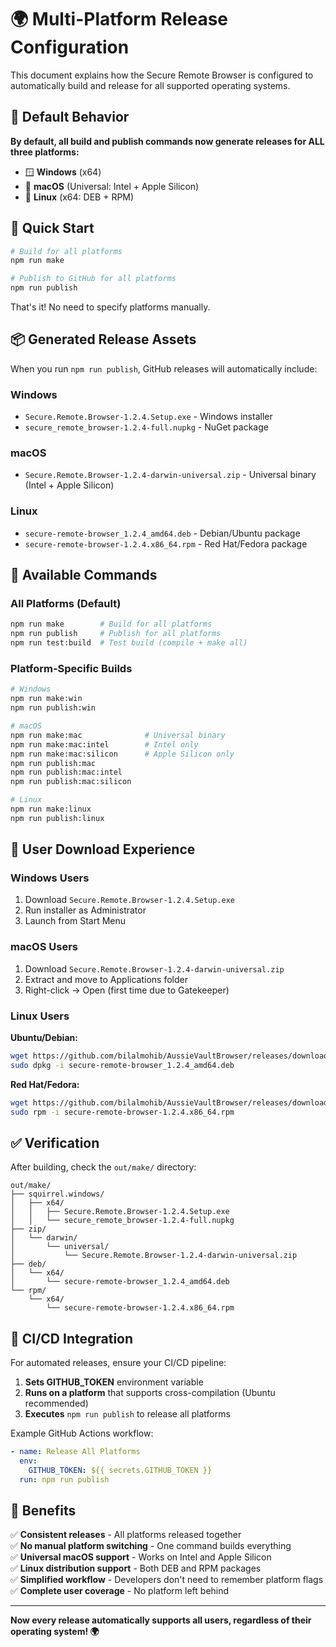 # 🌍 Multi-Platform Release Configuration

This document explains how the Secure Remote Browser is configured to automatically build and release for all supported operating systems.

## 🎯 Default Behavior

**By default, all build and publish commands now generate releases for ALL three platforms:**
- 🪟 **Windows** (x64)
- 🍎 **macOS** (Universal: Intel + Apple Silicon)
- 🐧 **Linux** (x64: DEB + RPM)

## 🚀 Quick Start

```bash
# Build for all platforms
npm run make

# Publish to GitHub for all platforms
npm run publish
```

That's it! No need to specify platforms manually.

## 📦 Generated Release Assets

When you run `npm run publish`, GitHub releases will automatically include:

### Windows
- `Secure.Remote.Browser-1.2.4.Setup.exe` - Windows installer
- `secure_remote_browser-1.2.4-full.nupkg` - NuGet package

### macOS
- `Secure.Remote.Browser-1.2.4-darwin-universal.zip` - Universal binary (Intel + Apple Silicon)

### Linux
- `secure-remote-browser_1.2.4_amd64.deb` - Debian/Ubuntu package
- `secure-remote-browser-1.2.4.x86_64.rpm` - Red Hat/Fedora package

## 🔧 Available Commands

### All Platforms (Default)
```bash
npm run make        # Build for all platforms
npm run publish     # Publish for all platforms
npm run test:build  # Test build (compile + make all)
```

### Platform-Specific Builds
```bash
# Windows
npm run make:win
npm run publish:win

# macOS
npm run make:mac              # Universal binary
npm run make:mac:intel        # Intel only
npm run make:mac:silicon      # Apple Silicon only
npm run publish:mac
npm run publish:mac:intel
npm run publish:mac:silicon

# Linux  
npm run make:linux
npm run publish:linux
```

## 🎯 User Download Experience

### Windows Users
1. Download `Secure.Remote.Browser-1.2.4.Setup.exe`
2. Run installer as Administrator
3. Launch from Start Menu

### macOS Users
1. Download `Secure.Remote.Browser-1.2.4-darwin-universal.zip`
2. Extract and move to Applications folder
3. Right-click → Open (first time due to Gatekeeper)

### Linux Users
**Ubuntu/Debian:**
```bash
wget https://github.com/bilalmohib/AussieVaultBrowser/releases/download/v1.2.4/secure-remote-browser_1.2.4_amd64.deb
sudo dpkg -i secure-remote-browser_1.2.4_amd64.deb
```

**Red Hat/Fedora:**
```bash
wget https://github.com/bilalmohib/AussieVaultBrowser/releases/download/v1.2.4/secure-remote-browser-1.2.4.x86_64.rpm
sudo rpm -i secure-remote-browser-1.2.4.x86_64.rpm
```

## ✅ Verification

After building, check the `out/make/` directory:

```
out/make/
├── squirrel.windows/
│   ├── x64/
│   │   ├── Secure.Remote.Browser-1.2.4.Setup.exe
│   │   └── secure_remote_browser-1.2.4-full.nupkg
├── zip/
│   └── darwin/
│       └── universal/
│           └── Secure.Remote.Browser-1.2.4-darwin-universal.zip
├── deb/
│   └── x64/
│       └── secure-remote-browser_1.2.4_amd64.deb
└── rpm/
    └── x64/
        └── secure-remote-browser-1.2.4.x86_64.rpm
```

## 🔄 CI/CD Integration

For automated releases, ensure your CI/CD pipeline:

1. **Sets GITHUB_TOKEN** environment variable
2. **Runs on a platform** that supports cross-compilation (Ubuntu recommended)
3. **Executes** `npm run publish` to release all platforms

Example GitHub Actions workflow:
```yaml
- name: Release All Platforms
  env:
    GITHUB_TOKEN: ${{ secrets.GITHUB_TOKEN }}
  run: npm run publish
```

## 🎉 Benefits

✅ **Consistent releases** - All platforms released together  
✅ **No manual platform switching** - One command builds everything  
✅ **Universal macOS support** - Works on Intel and Apple Silicon  
✅ **Linux distribution support** - Both DEB and RPM packages  
✅ **Simplified workflow** - Developers don't need to remember platform flags  
✅ **Complete user coverage** - No platform left behind  

---

**Now every release automatically supports all users, regardless of their operating system! 🌍** 